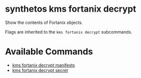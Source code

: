 # synthetos kms fortanix decrypt

Show the contents of Fortanix objects.

Flags are inherited to the `kms fortanix decrypt` subcommands.

# Available Commands

* [kms fortanix decrypt manifests](./kms.fortanix.decrypt.manifests.md)
* [kms fortanix decrypt secret](./kms.fortanix.decrypt.secret.md)
